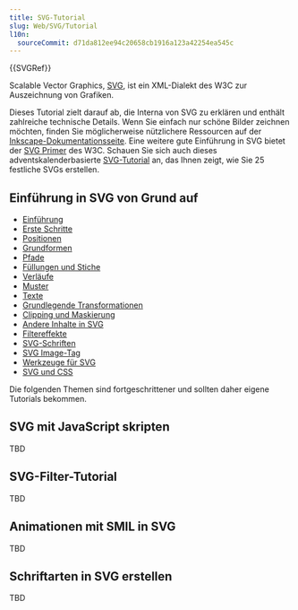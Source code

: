 ```yaml
---
title: SVG-Tutorial
slug: Web/SVG/Tutorial
l10n:
  sourceCommit: d71da812ee94c20658cb1916a123a42254ea545c
---
```


{{SVGRef}}

Scalable Vector Graphics, [SVG](/de/docs/Web/SVG), ist ein XML-Dialekt des W3C zur Auszeichnung von Grafiken.

Dieses Tutorial zielt darauf ab, die Interna von SVG zu erklären und enthält zahlreiche technische Details. Wenn Sie einfach nur schöne Bilder zeichnen möchten, finden Sie möglicherweise nützlichere Ressourcen auf der [Inkscape-Dokumentationsseite](https://inkscape.org/learn/). Eine weitere gute Einführung in SVG bietet der [SVG Primer](https://www.w3.org/Graphics/SVG/IG/resources/svgprimer.html) des W3C. Schauen Sie sich auch dieses adventskalenderbasierte [SVG-Tutorial](https://svg-tutorial.com/) an, das Ihnen zeigt, wie Sie 25 festliche SVGs erstellen.

## Einführung in SVG von Grund auf

- [Einführung](/de/docs/Web/SVG/Tutorial/Introduction)
- [Erste Schritte](/de/docs/Web/SVG/Tutorial/Getting_Started)
- [Positionen](/de/docs/Web/SVG/Tutorial/Positions)
- [Grundformen](/de/docs/Web/SVG/Tutorial/Basic_Shapes)
- [Pfade](/de/docs/Web/SVG/Tutorial/Paths)
- [Füllungen und Stiche](/de/docs/Web/SVG/Tutorial/Fills_and_Strokes)
- [Verläufe](/de/docs/Web/SVG/Tutorial/Gradients)
- [Muster](/de/docs/Web/SVG/Tutorial/Patterns)
- [Texte](/de/docs/Web/SVG/Tutorial/Texts)
- [Grundlegende Transformationen](/de/docs/Web/SVG/Tutorial/Basic_Transformations)
- [Clipping und Maskierung](/de/docs/Web/SVG/Tutorial/Clipping_and_masking)
- [Andere Inhalte in SVG](/de/docs/Web/SVG/Tutorial/Other_content_in_SVG)
- [Filtereffekte](/de/docs/Web/SVG/Tutorial/Filter_effects)
- [SVG-Schriften](/de/docs/Web/SVG/Tutorial/SVG_fonts)
- [SVG Image-Tag](/de/docs/Web/SVG/Tutorial/SVG_Image_Tag)
- [Werkzeuge für SVG](/de/docs/Web/SVG/Tutorial/Tools_for_SVG)
- [SVG und CSS](/de/docs/Web/SVG/Tutorial/SVG_and_CSS)

Die folgenden Themen sind fortgeschrittener und sollten daher eigene Tutorials bekommen.

## SVG mit JavaScript skripten

TBD

## SVG-Filter-Tutorial

TBD

## Animationen mit SMIL in SVG

TBD

## Schriftarten in SVG erstellen

TBD

